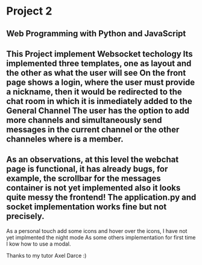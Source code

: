 # Project 2

Web Programming with Python and JavaScript
----------------------------------------------------------
This Project implement Websocket techology
Its implemented three templates, one as layout and the other as what the user will see
On the front page shows a login, where the user must provide a nickname, then it would be redirected to 
the chat room in which it is inmediately added to the General Channel
The user has the option to add more channels and simultaneously send messages in the current channel or the other 
channeles where is a member.
----------------------------------------------------------
As an observations, at this level the webchat page is functional, it has already bugs, for example, the scrollbar 
for the messages container is not yet implemented also it looks quite messy the frontend!
The application.py and socket implementation works fine but not precisely.
----------------------------------------------------------
As a personal touch add some icons and hover over the icons, I have not yet implmented the night mode
As some others implementation for first time I kow how to use a modal.

Thanks to my tutor Axel Darce :)